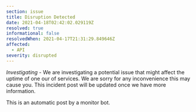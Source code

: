 ```yaml
---
section: issue
title: Disruption Detected
date: 2021-04-18T02:42:02.029119Z
resolved: true
informational: false
resolvedWhen: 2021-04-17T21:31:29.849646Z
affected:
  - API
severity: disrupted
---
```

*Investigating* - We are investigating a potential issue that might affect the uptime of one our of services. We are sorry for any inconvenience this may cause you. This incident post will be updated once we have more information.

This is an automatic post by a monitor bot.
        
